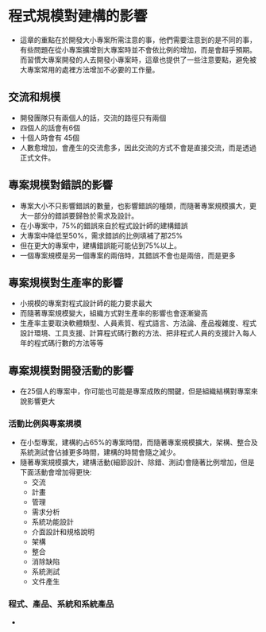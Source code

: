 # 程式規模對建構的影響
* 這章的重點在於開發大小專案所需注意的事，他們需要注意到的是不同的事，有些問題在從小專案擴增到大專案時並不會依比例的增加，而是會超乎預期。而習慣大專案開發的人去開發小專案時，這章也提供了一些注意要點，避免被大專案常用的處裡方法增加不必要的工作量。
## 交流和規模
* 開發團隊只有兩個人的話，交流的路徑只有兩個
* 四個人的話會有6個
* 十個人時會有 45個
* 人數愈增加，會產生的交流愈多，因此交流的方式不會是直接交流，而是透過正式文件。
## 專案規模對錯誤的影響
* 專案大小不只影響錯誤的數量，也影響錯誤的種類，而隨著專案規模擴大，更大一部分的錯誤要歸咎於需求及設計。
* 在小專案中，75%的錯誤來自於程式設計師的建構錯誤
* 大專案中降低至50%，需求錯誤的比例填補了那25%
* 但在更大的專案中，建構錯誤能可能佔到75%以上。
* 一個專案規模是另一個專案的兩倍時，其錯誤不會也是兩倍，而是更多
## 專案規模對生產率的影響
* 小規模的專案對程式設計師的能力要求最大
* 而隨著專案規模變大，組織方式對生產率的影響也會逐漸變高
* 生產率主要取決軟體類型、人員素質、程式語言、方法論、產品複雜度、程式設計環境、工具支援、計算程式碼行數的方法、把非程式人員的支援計入每人年的程式碼行數的方法等等
## 專案規模對開發活動的影響
* 在25個人的專案中，你可能也可能是專案成敗的關鍵，但是組織結構對專案來說影響更大
### 活動比例與專案規模
* 在小型專案，建構約占65%的專案時間，而隨著專案規模擴大，架構、整合及系統測試會佔據更多時間，建構的時間會隨之減少。
* 隨著專案規模擴大，建構活動(細節設計、除錯、測試)會隨著比例增加，但是下面活動會增加得更快:
	* 交流
	* 計畫
	* 管理
	* 需求分析
	* 系統功能設計
	* 介面設計和規格說明
	* 架構
	* 整合
	* 消除缺陷
	* 系統測試
	* 文件產生
### 程式、產品、系統和系統產品
* 

<!--stackedit_data:
eyJoaXN0b3J5IjpbNzkzMDUwMzUyLC00MTMyODQzNDksLTY1Nj
UxMTE1N119
-->